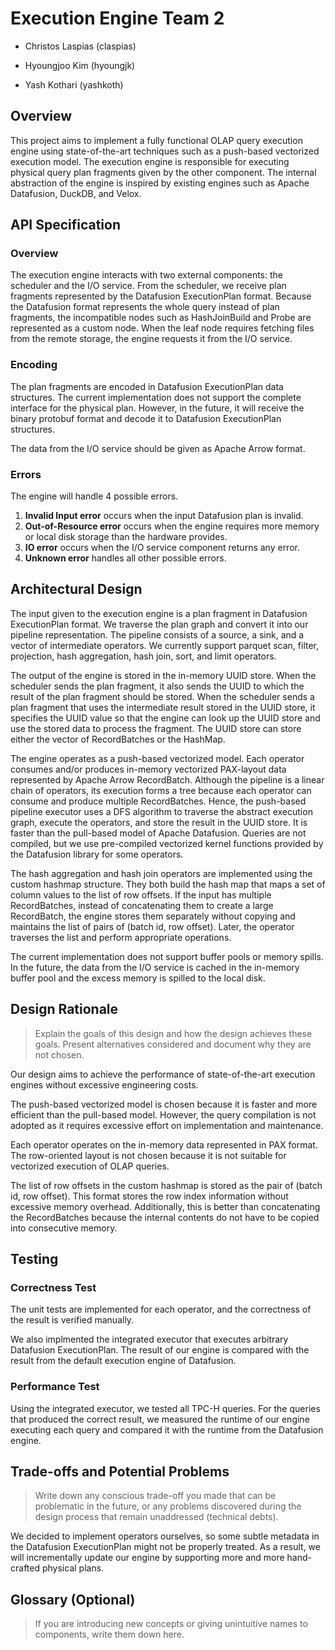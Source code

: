 # Execution Engine Team 2

* Christos Laspias (claspias)

* Hyoungjoo Kim (hyoungjk)

* Yash Kothari (yashkoth)

## Overview

This project aims to implement a fully functional OLAP query execution engine using state-of-the-art techniques such as a push-based vectorized execution model.
The execution engine is responsible for executing physical query plan fragments given by the other component.
The internal abstraction of the engine is inspired by existing engines such as Apache Datafusion, DuckDB, and Velox.

## API Specification

### Overview

The execution engine interacts with two external components: the scheduler and the I/O service.
From the scheduler, we receive plan fragments represented by the Datafusion ExecutionPlan format.
Because the Datafusion format represents the whole query instead of plan fragments, the incompatible nodes such as HashJoinBuild and Probe are represented as a custom node.
When the leaf node requires fetching files from the remote storage, the engine requests it from the I/O service.

### Encoding
The plan fragments are encoded in Datafusion ExecutionPlan data structures.
The current implementation does not support the complete interface for the physical plan.
However, in the future, it will receive the binary protobuf format and decode it to Datafusion ExecutionPlan structures.

The data from the I/O service should be given as Apache Arrow format.

### Errors
The engine will handle 4 possible errors.
1. **Invalid Input error** occurs when the input Datafusion plan is invalid.
2. **Out-of-Resource error** occurs when the engine requires more memory or local disk storage than the hardware provides.
3. **IO error** occurs when the I/O service component returns any error.
4. **Unknown error** handles all other possible errors.

## Architectural Design

The input given to the execution engine is a plan fragment in Datafusion ExecutionPlan format. 
We traverse the plan graph and convert it into our pipeline representation. 
The pipeline consists of a source, a sink, and a vector of intermediate operators. 
We currently support parquet scan, filter, projection, hash aggregation, hash join, sort, and limit operators.

The output of the engine is stored in the in-memory UUID store. 
When the scheduler sends the plan fragment, it also sends the UUID to which the result of the plan fragment should be stored.
When the scheduler sends a plan fragment that uses the intermediate result stored in the UUID store, it specifies the UUID value so that the engine can look up the UUID store and use the stored data to process the fragment.
The UUID store can store either the vector of RecordBatches or the HashMap.

The engine operates as a push-based vectorized model.
Each operator consumes and/or produces in-memory vectorized PAX-layout data represented by Apache Arrow RecordBatch.
Although the pipeline is a linear chain of operators, its execution forms a tree because each operator can consume and produce multiple RecordBatches.
Hence, the push-based pipeline executor uses a DFS algorithm to traverse the abstract execution graph, execute the operators, and store the result in the UUID store.
It is faster than the pull-based model of Apache Datafusion.
Queries are not compiled, but we use pre-compiled vectorized kernel functions provided by the Datafusion library for some operators.

The hash aggregation and hash join operators are implemented using the custom hashmap structure.
They both build the hash map that maps a set of column values to the list of row offsets.
If the input has multiple RecordBatches, instead of concatenating them to create a large RecordBatch, the engine stores them separately without copying and maintains the list of pairs of (batch id, row offset).
Later, the operator traverses the list and perform appropriate operations.

The current implementation does not support buffer pools or memory spills.
In the future, the data from the I/O service is cached in the in-memory buffer pool and the excess memory is spilled to the local disk.

## Design Rationale
>Explain the goals of this design and how the design achieves these goals. Present alternatives considered and document why they are not chosen.

Our design aims to achieve the performance of state-of-the-art execution engines without excessive engineering costs.

The push-based vectorized model is chosen because it is faster and more efficient than the pull-based model.
However, the query compilation is not adopted as it requires excessive effort on implementation and maintenance.

Each operator operates on the in-memory data represented in PAX format.
The row-oriented layout is not chosen because it is not suitable for vectorized execution of OLAP queries.

The list of row offsets in the custom hashmap is stored as the pair of (batch id, row offset).
This format stores the row index information without excessive memory overhead.
Additionally, this is better than concatenating the RecordBatches because the internal contents do not have to be copied into consecutive memory.

## Testing

### Correctness Test

The unit tests are implemented for each operator, and the correctness of the result is verified manually.

We also implmented the integrated executor that executes arbitrary Datafusion ExecutionPlan.
The result of our engine is compared with the result from the default execution engine of Datafusion.

### Performance Test

Using the integrated executor, we tested all TPC-H queries.
For the queries that produced the correct result, we measured the runtime of our engine executing each query and compared it with the runtime from the Datafusion engine.

## Trade-offs and Potential Problems
>Write down any conscious trade-off you made that can be problematic in the future, or any problems discovered during the design process that remain unaddressed (technical debts).

We decided to implement operators ourselves, so some subtle metadata in the Datafusion ExecutionPlan might not be properly treated. 
As a result, we will incrementally update our engine by supporting more and more hand-crafted physical plans.

## Glossary (Optional)
>If you are introducing new concepts or giving unintuitive names to components, write them down here.
